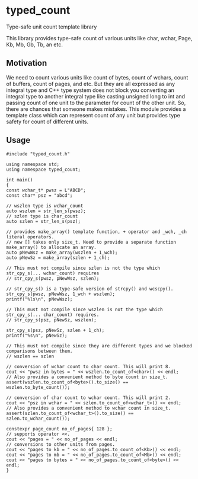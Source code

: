 # typed_count
Type-safe unit count template library

This library provides type-safe count of various units like char, wchar, Page,
Kb, Mb, Gb, Tb, an etc.

## Motivation
We need to count various units like count of bytes, count of wchars, count of buffers,
count of pages, and etc. But they are all expressed as any integral type and
C++ type system does not block you converting an integral type to another integral type
like casting unsigned long to int and passing count of one unit to the parameter
for count of the other unit. So, there are chances that someone makes mistakes.
This module provides a template class which can represent count of any unit but provides type safety
for count of different units.

## Usage


    #include "typed_count.h"

    using namespace std;
    using namespace typed_count;

    int main()
    {
    const wchar_t* pwsz = L"ABCD";
    const char* psz = "abcd";

    // wszlen type is wchar_count
    auto wszlen = str_len_s(pwsz);
    // szlen type is char_count
    auto szlen = str_len_s(psz);

    // provides make_array() template function, + operator and _wch, _ch literal operators.
    // new [] takes only size_t. Need to provide a separate function make_array() to allocate an array.
    auto pNewWsz = make_array(wszlen + 1_wch);
    auto pNewSz = make_array(szlen + 1_ch);

    // This must not compile since szlen is not the type which str_cpy_s(... wchar_count) requires
    // str_cpy_s(pwsz, pNewWsz, szlen);

    // str_cpy_s() is a type-safe version of strcpy() and wcscpy().
    str_cpy_s(pwsz, pNewWsz, 1_wch + wszlen);
    printf("%ls\n", pNewWsz);

    // This must not compile since wszlen is not the type which str_cpy_s(... char_count) requires.
    // str_cpy_s(psz, pNewSz, wszlen);

    str_cpy_s(psz, pNewSz, szlen + 1_ch);
    printf("%s\n", pNewSz);

    // This must not compile since they are different types and we blocked comparisons between them.
    // wszlen == szlen

    // conversion of wchar count to char count. This will print 8.
    cout << "pwsz in bytes = " << wszlen.to_count_of<char>() << endl;
    // Also provides a convenient method to byte count in size_t.
    assert(wszlen.to_count_of<byte>().to_size() == wszlen.to_byte_count());

    // conversion of char count to wchar count. This will print 2.
    cout << "psz in wchar = " << szlen.to_count_of<wchar_t>() << endl;
    // Also provides a convenient method to wchar count in size_t.
    assert(szlen.to_count_of<wchar_t>().to_size() == szlen.to_wchar_count());

    constexpr page_count no_of_pages{ 128 };
    // supports operator <<.
    cout << "pages = " << no_of_pages << endl;
    // conversions to other units from pages.
    cout << "pages to kb = " << no_of_pages.to_count_of<Kb>() << endl;
    cout << "pages to mb = " << no_of_pages.to_count_of<Mb>() << endl;
    cout << "pages to bytes = " << no_of_pages.to_count_of<byte>() << endl;
    }
